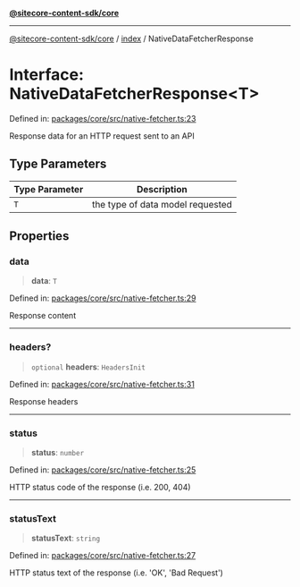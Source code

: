[**@sitecore-content-sdk/core**](../../README.md)

***

[@sitecore-content-sdk/core](../../README.md) / [index](../README.md) / NativeDataFetcherResponse

# Interface: NativeDataFetcherResponse\<T\>

Defined in: [packages/core/src/native-fetcher.ts:23](https://github.com/Sitecore/content-sdk/blob/51f6d86287f95a06b40045498aa7037d8b684c67/packages/core/src/native-fetcher.ts#L23)

Response data for an HTTP request sent to an API

## Type Parameters

| Type Parameter | Description |
| ------ | ------ |
| `T` | the type of data model requested |

## Properties

### data

> **data**: `T`

Defined in: [packages/core/src/native-fetcher.ts:29](https://github.com/Sitecore/content-sdk/blob/51f6d86287f95a06b40045498aa7037d8b684c67/packages/core/src/native-fetcher.ts#L29)

Response content

***

### headers?

> `optional` **headers**: `HeadersInit`

Defined in: [packages/core/src/native-fetcher.ts:31](https://github.com/Sitecore/content-sdk/blob/51f6d86287f95a06b40045498aa7037d8b684c67/packages/core/src/native-fetcher.ts#L31)

Response headers

***

### status

> **status**: `number`

Defined in: [packages/core/src/native-fetcher.ts:25](https://github.com/Sitecore/content-sdk/blob/51f6d86287f95a06b40045498aa7037d8b684c67/packages/core/src/native-fetcher.ts#L25)

HTTP status code of the response (i.e. 200, 404)

***

### statusText

> **statusText**: `string`

Defined in: [packages/core/src/native-fetcher.ts:27](https://github.com/Sitecore/content-sdk/blob/51f6d86287f95a06b40045498aa7037d8b684c67/packages/core/src/native-fetcher.ts#L27)

HTTP status text of the response (i.e. 'OK', 'Bad Request')
